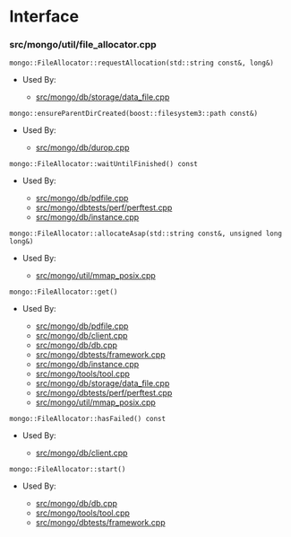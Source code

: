 
# Interface

### src/mongo/util/file\_allocator.cpp

<div></div>

    mongo::FileAllocator::requestAllocation(std::string const&, long&)

- Used By:

    - [src/mongo/db/storage/data\_file.cpp](../mmap\_file\_interface)

<div></div>

    mongo::ensureParentDirCreated(boost::filesystem3::path const&)

- Used By:

    - [src/mongo/db/durop.cpp](../journaling)

<div></div>

    mongo::FileAllocator::waitUntilFinished() const

- Used By:

    - [src/mongo/db/pdfile.cpp](../storage\_layer\_structure)
    - [src/mongo/dbtests/perf/perftest.cpp](../unit\_tests)
    - [src/mongo/db/instance.cpp](../storage\_layer\_structure)

<div></div>

    mongo::FileAllocator::allocateAsap(std::string const&, unsigned long long&)

- Used By:

    - [src/mongo/util/mmap\_posix.cpp](../mmap)

<div></div>

    mongo::FileAllocator::get()

- Used By:

    - [src/mongo/db/pdfile.cpp](../storage\_layer\_structure)
    - [src/mongo/db/client.cpp](../client\_and\_operation\_tracking)
    - [src/mongo/db/db.cpp](../mongos\_and\_mongod\_mains)
    - [src/mongo/dbtests/framework.cpp](../unit\_tests)
    - [src/mongo/db/instance.cpp](../storage\_layer\_structure)
    - [src/mongo/tools/tool.cpp](../tools)
    - [src/mongo/db/storage/data\_file.cpp](../mmap\_file\_interface)
    - [src/mongo/dbtests/perf/perftest.cpp](../unit\_tests)
    - [src/mongo/util/mmap\_posix.cpp](../mmap)

<div></div>

    mongo::FileAllocator::hasFailed() const

- Used By:

    - [src/mongo/db/client.cpp](../client\_and\_operation\_tracking)

<div></div>

    mongo::FileAllocator::start()

- Used By:

    - [src/mongo/db/db.cpp](../mongos\_and\_mongod\_mains)
    - [src/mongo/tools/tool.cpp](../tools)
    - [src/mongo/dbtests/framework.cpp](../unit\_tests)
